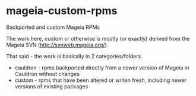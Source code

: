 mageia-custom-rpms
==================

Backported and custom Mageia RPMs

The work here, custom or otherwise is mostly (or exactly) derived from the Mageia SVN (http://svnweb.mageia.org/).

That said - the work is basically in 2 categories/folders.

* cauldron - rpms backported directly from a newer version of Mageia or Cauldron without changes
* custom - rpms that have been altered or writen fresh, including newer versions of existing packages
